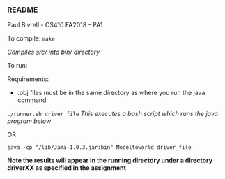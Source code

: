 ### README
Paul Bivrell - CS410 FA2018 - PA1

To compile:
`make`

_Compiles src/ into bin/ directory_

To run:

Requirements:
* .obj files must be in the same directory as where you run the java command

`./runner.sh driver_file`
_This executes a bash script which runs the java program below_

OR
```
java -cp "/lib/Jama-1.0.3.jar:bin" Modeltoworld driver_file
```
__Note the results will appear in the running directory under a directory driverXX as specified in the assignment__

